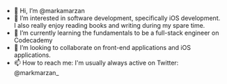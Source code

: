 - 👋 Hi, I’m @markamarzan
- 👀 I’m interested in software development, specifically iOS development. I also really enjoy reading books and writing during my spare time. 
- 🌱 I’m currently learning the fundamentals to be a full-stack engineer on Codecademy
- 💞️ I’m looking to collaborate on front-end applications and iOS applications.
- 📫 How to reach me:
I'm usually always active on Twitter: @markmarzan_

<!---
markamarzan/markamarzan is a ✨ special ✨ repository because its `README.md` (this file) appears on your GitHub profile.
You can click the Preview link to take a look at your changes.
--->

